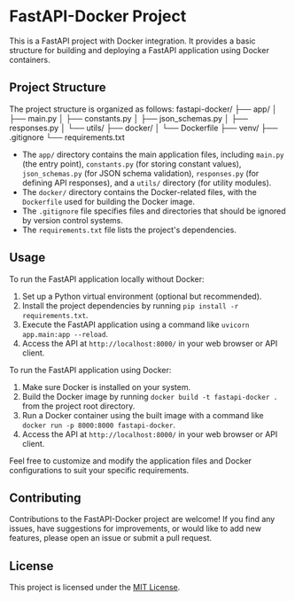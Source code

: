 # FastAPI-Docker Project

This is a FastAPI project with Docker integration. It provides a basic structure for building and deploying a FastAPI
application using Docker containers.

## Project Structure

The project structure is organized as follows:
fastapi-docker/
├── app/
│ ├── main.py
│ ├── constants.py
│ ├── json_schemas.py
│ ├── responses.py
│ └── utils/
├── docker/
│ └── Dockerfile
├── venv/
├── .gitignore
└── requirements.txt

- The `app/` directory contains the main application files, including `main.py` (the entry point), `constants.py` (for
  storing constant values), `json_schemas.py` (for JSON schema validation), `responses.py` (for defining API responses),
  and a `utils/` directory (for utility modules).
- The `docker/` directory contains the Docker-related files, with the `Dockerfile` used for building the Docker image.
- The `.gitignore` file specifies files and directories that should be ignored by version control systems.
- The `requirements.txt` file lists the project's dependencies.

## Usage

To run the FastAPI application locally without Docker:

1. Set up a Python virtual environment (optional but recommended).
2. Install the project dependencies by running `pip install -r requirements.txt`.
3. Execute the FastAPI application using a command like `uvicorn app.main:app --reload`.
4. Access the API at `http://localhost:8000/` in your web browser or API client.

To run the FastAPI application using Docker:

1. Make sure Docker is installed on your system.
2. Build the Docker image by running `docker build -t fastapi-docker .` from the project root directory.
3. Run a Docker container using the built image with a command like `docker run -p 8000:8000 fastapi-docker`.
4. Access the API at `http://localhost:8000/` in your web browser or API client.

Feel free to customize and modify the application files and Docker configurations to suit your specific requirements.

## Contributing

Contributions to the FastAPI-Docker project are welcome! If you find any issues, have suggestions for improvements, or
would like to add new features, please open an issue or submit a pull request.

## License

This project is licensed under the [MIT License](LICENSE).
